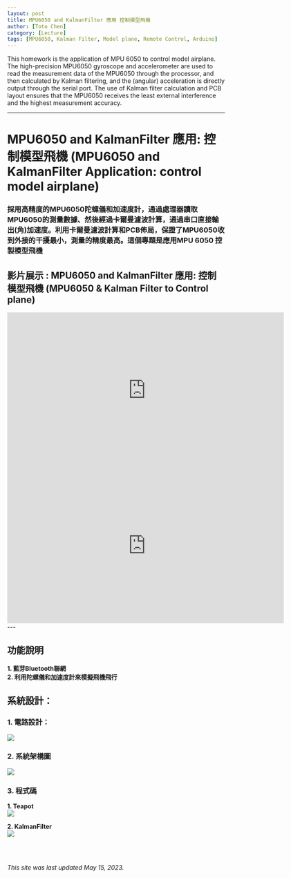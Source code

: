 ```yaml
---
layout: post
title: MPU6050 and KalmanFilter 應用 控制模型飛機
author: [Toto Chen]
category: [Lecture]
tags: [MPU6050, Kalman Filter, Model plane, Remote Control, Arduino]
---
```


This homework is the application of MPU 6050 to control model airplane. The high-precision MPU6050 gyroscope and accelerometer are used to read the measurement data of the MPU6050 through the processor, and then calculated by Kalman filtering, and the (angular) acceleration is directly output through the serial port. The use of Kalman filter calculation and PCB layout ensures that the MPU6050 receives the least external interference and the highest measurement accuracy.

---

# MPU6050 and KalmanFilter 應用: 控制模型飛機 (MPU6050 and KalmanFilter Application: control model airplane)
### 採用高精度的MPU6050陀螺儀和加速度計，通過處理器讀取MPU6050的測量數據、然後經過卡爾曼濾波計算，通過串口直接輸出(角)加速度。利用卡爾曼濾波計算和PCB佈局，保證了MPU6050收到外接的干擾最小，測量的精度最高。這個專題是應用MPU 6050 控製模型飛機

## 影片展示 : MPU6050 and KalmanFilter 應用: 控制模型飛機 (MPU6050 & Kalman Filter to Control plane)
<div align="center">
<iframe width="640" height="360" src="https://www.youtube.com/embed/0r0MIXIC1fU?autoplay=1&loop=1" title="teapot" frameborder="0" allow="accelerometer; autoplay; clipboard-write; encrypted-media; gyroscope; picture-in-picture; web-share" allowfullscreen></iframe>
</div>

<div align="center">
<iframe width="640" height="360" src="https://www.youtube.com/embed/oaJ4WSZCa2g?autoplay=1&loop=1" title="filter" frameborder="0" allow="accelerometer; autoplay; clipboard-write; encrypted-media; gyroscope; picture-in-picture; web-share" allowfullscreen></iframe>
</div>
---

## 功能說明
**1. 藍芽Bluetooth聯網** <br>
**2. 利用陀螺儀和加速度計來模擬飛機飛行** <br>

## 系統設計：
### 1. 電路設計：
![](https://github.com/totochen/MCU_2023/blob/master/images/PRJ5_circuit.png?raw=true)


### 2. 系統架構圖 
![](https://github.com/totochen/MCU_2023/blob/master/images/PRJ5_System_Arch.png?raw=true)


### 3. 程式碼 
**1. Teapot** <br>
![](https://github.com/totochen/MCU_2023/blob/master/images/PRJ5_PRG_Teapot.png?raw=true)


**2. KalmanFilter** <br>
![](https://github.com/totochen/MCU_2023/blob/master/images/PRJ5_PRG_KalmanFilter.png?raw=true)
  




<br>
<br>

*This site was last updated May 15, 2023.*

